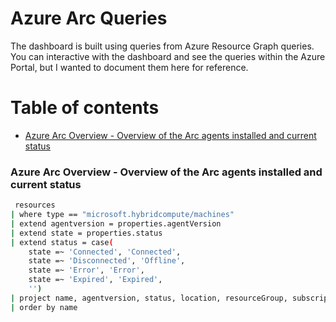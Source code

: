 # Azure Arc Queries

The dashboard is built using queries from Azure Resource Graph queries.   You can interactive with the dashboard and see the queries within the Azure Portal, but I wanted to document them here for reference. 

# Table of contents

- [Azure Arc Overview - Overview of the Arc agents installed and current status](#lab-deployment-in-azure)



### Azure Arc Overview - Overview of the Arc agents installed and current status

```bash
 resources
| where type == "microsoft.hybridcompute/machines"
| extend agentversion = properties.agentVersion
| extend state = properties.status
| extend status = case(
    state =~ 'Connected', 'Connected',
    state =~ 'Disconnected', 'Offline',
    state =~ 'Error', 'Error',
    state =~ 'Expired', 'Expired',
    '')
| project name, agentversion, status, location, resourceGroup, subscriptionId
| order by name
```
